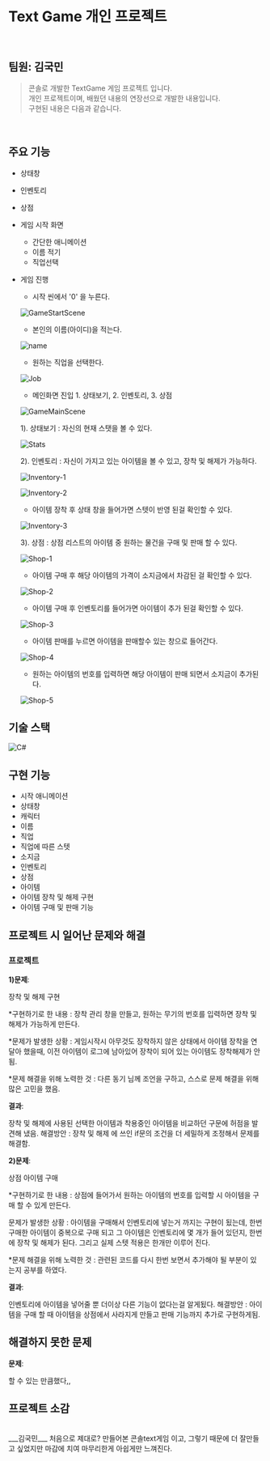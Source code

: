 # Text Game 개인 프로젝트


</br>

## 팀원: 김국민

> 콘솔로 개발한 TextGame 게임 프로젝트 입니다.  
> 개인 프로젝트이며, 배웠던 내용의 연장선으로 개발한 내용입니다.  
> 구현된 내용은 다음과 같습니다.

</br>

## 주요 기능
* 상태창
* 인벤토리
* 상점

* 게임 시작 화면
    * 간단한 애니메이션
    * 이름 적기
    * 직업선택

* 게임 진행
    * 시작 씬에서 '0' 을 누른다.

    ![GameStartScene](/TextGame3/Images/1-1.png)
    * 본인의 이름(아이디)을 적는다.

     ![name](TextGame3/Images/1-2.png)
    * 원하는 직업을 선택한다.

     ![Job](TextGame3/Images/1-3.png)

    * 메인화면 진입 1. 상태보기, 2. 인벤토리, 3. 상점

     ![GameMainScene](TextGame3/Images/1-4.png)

    1). 상태보기 : 자신의 현재 스탯을 볼 수 있다.

     ![Stats](TextGame3/Images/1-5.png)

    2). 인벤토리 : 자신이 가지고 있는 아이템을 볼 수 있고, 장착 및 해제가 가능하다. 

     ![Inventory-1](TextGame3/Images/1-6.png)

     ![Inventory-2](TextGame3/Images/1-7.png)

     * 아이템 장착 후 상태 창을 들어가면 스텟이 반영 된걸 확인할 수 있다. 

     ![Inventory-3](TextGame3/Images/1-10.png)


    3). 상점 : 상점 리스트의 아이템 중 원하는 물건을 구매 및 판매 할 수 있다.

     ![Shop-1](TextGame3/Images/1-8.png)

     * 아이템 구매 후 해당 아이템의 가격이 소지금에서 차감된 걸 확인할 수 있다.

     ![Shop-2](TextGame3/Images/1-13.png)

     * 아이템 구매 후 인벤토리를 들어가면 아이템이 추가 된걸 확인할 수 있다.

     ![Shop-3](TextGame3/Images/1-9.png)

     * 아이템 판매를 누르면 아이템을 판매할수 있는 창으로 들어간다.

     ![Shop-4](TextGame3/Images/1-11.png)
     
     * 원하는 아이템의 번호를 입력하면 해당 아이템이 판매 되면서 소지금이 추가된다.

     ![Shop-5](TextGame3/Images/1-12.png)




##  기술 스택

![C#](https://img.shields.io/badge/-C%23-%7ED321?logo=Csharp&style=flat)

## 구현 기능

* 시작 애니메이션
* 상태창
* 캐릭터
* 이름 
* 직업
* 직업에 따른 스텟
* 소지금
* 인벤토리
* 상점
* 아이템
* 아이템 장착 및 해제 구현
* 아이템 구매 및 판매 기능



## 프로젝트 시 일어난 문제와 해결  

### 프로젝트

__1)문제__:  
 
장착 및 해제 구현

*구현하기로 한 내용 : 장착 관리 창을 만들고, 원하는 무기의 번호를 입력하면 장착 및 해제가 가능하게 만든다.

*문제가 발생한 상황 : 게임시작시 아무것도 장착하지 않은 상태에서 아이템 장착을 연달아 했을때,
이전 아이템이 로그에 남아있어 장착이 되어 있는 아이템도 장착해제가 안됨.

*문제 해결을 위해 노력한 것 : 다른 동기 님께 조언을 구하고, 스스로 문제 해결을 위해 많은 고민을 했음.

__결과__:  

 장착 및 해제에 사용된 선택한 아이템과 착용중인 아이템을 비교하던 구문에 허점을 발견해 냈음.
해결방안 : 장착 및 해제 에 쓰인 if문의 조건을 더 세밀하게 조정해서 문제를 해결함.


__2)문제__:  
 
 상점 아이템 구매

*구현하기로 한 내용 : 상점에 들어가서 원하는 아이템의 번호를 입력할 시 아이템을 구매 할 수 있게 만든다.

문제가 발생한 상황 : 아이템을 구매해서 인벤토리에 넣는거 까지는 구현이 됬는데, 한번 구매한 아이템이 중복으로
구매 되고 그 아이템은 인벤토리에 몇 개가 들어 있던지, 한번에 장착 및 해제가 된다. 그리고 실제 스텟 적용은 한개만
이루어 진다.

*문제 해결을 위해 노력한 것 : 관련된 코드를 다시 한번 보면서 추가해야 될 부분이 있는지 공부를 하였다.

__결과__:  

인벤토리에 아이템을 넣어줄 뿐 더이상 다른 기능이 없다는걸 알게됬다.
해결방안 : 아이템을 구매 할 때 아이템을 상점에서 사라지게 만들고 판매 기능까지 추가로 구현하게됨.

## 해결하지 못한 문제

__문제__:  
 
할 수 있는 만큼했다,,

## 프로젝트 소감


<br/>
___김국민___  
처음으로 제대로? 만들어본 콘솔text게임 이고, 그렇기 때문에 더 잘만들고 싶었지만 마감에 치여 마무리한게 아쉽게만 느껴진다.
<br/>
